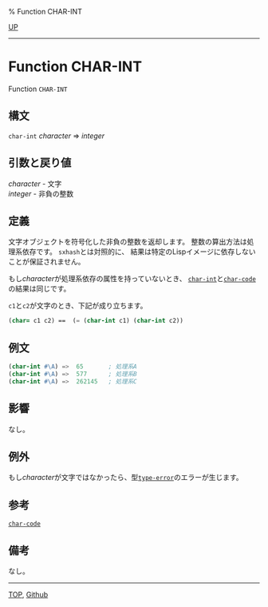 % Function CHAR-INT

[UP](13.2.html)  

---

# Function **CHAR-INT**


Function `CHAR-INT`


## 構文

`char-int` *character* => *integer*


## 引数と戻り値

*character* - 文字  
*integer* - 非負の整数


## 定義

文字オブジェクトを符号化した非負の整数を返却します。
整数の算出方法は処理系依存です。
`sxhash`とは対照的に、
結果は特定のLispイメージに依存しないことが保証されません。

もし*character*が処理系依存の属性を持っていないとき、
[`char-int`](13.2.char-int.html)と[`char-code`](13.2.char-code.html)の結果は同じです。

`c1`と`c2`が文字のとき、下記が成り立ちます。

```lisp
(char= c1 c2) ==  (= (char-int c1) (char-int c2))
```


## 例文

```lisp
(char-int #\A) =>  65       ; 処理系A
(char-int #\A) =>  577      ; 処理系B
(char-int #\A) =>  262145   ; 処理系C
```


## 影響

なし。


## 例外

もし*character*が文字ではなかったら、型[`type-error`](4.4.type-error.html)のエラーが生じます。


## 参考

[`char-code`](13.2.char-code.html)


## 備考

なし。


---
[TOP](index.html),  [Github](https://github.com/nptcl/npt-japanese)

